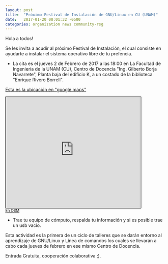 ```yaml
---
layout: post
title:  "Próximo Festival de Instalación de GNU/Linux en CU (UNAM)"
date:   2017-01-20 00:01:32 -0500
categories: organization news community-rsg
---
```


Hola a todos!  

Se les invita a acudir al próximo Festival de Instalación, el cual consiste en ayudarte a instalar el sistema operativo 
libre de tu prefencia.   

* La cita es el jueves 2 de Febrero de 2017 a las 18:00 en La Facultad de Ingeniería de la UNAM (CU), Centro de Docencia "Ing. Gilberto Borja Navarrete",
Planta baja del edificio K, a un costado de la biblioteca "Enrique Rivero Borrell".

[Esta es la ubicación en "google maps"](https://www.google.com.mx/maps/place/Centro+de+Docencia,+Ing.+Gilberto+Borja+Navarrete/@19.3256736,-99.184966,17z/data=!3m1!4b1!4m5!3m4!1s0x85ce0005934e5e63:0x166c535e1db54050!8m2!3d19.3256686!4d-99.1827773)  

<iframe width="425" height="350" frameborder="0" scrolling="no" marginheight="0" marginwidth="0" src="http://www.openstreetmap.org/export/embed.html?bbox=-99.18847024440767%2C19.32264011064866%2C-99.17717278003694%2C19.329494242338995&amp;layer=mapnik&amp;marker=19.326067212438563%2C-99.18282151222229" style="border: 1px solid black"></iframe><br/><small><a href="http://www.openstreetmap.org/?mlat=19.32607&amp;mlon=-99.18282#map=18/19.32607/-99.18282&amp;layers=N">En OSM</a></small>

* Trae tu equipo de cómputo, respalda tu información y si es posible trae un usb vacío.

Esta actividad es la primera de un ciclo de talleres que se darán entorno al aprendizaje de GNU/Linux y
Línea de comandos los cuales se llevarán a cabo cada jueves de febrero en ese mismo Centro de Docencia.

Entrada Gratuita, cooperación colaborativa ;).
